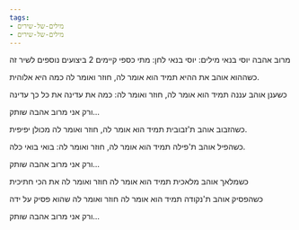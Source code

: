 ```yaml
---
tags:
- מילים-של-שירים
- מילים-של-שירים
---
```


מרוב אהבה
יוסי בנאי
מילים: יוסי בנאי
לחן: מתי כספי
קיימים 2 ביצועים נוספים לשיר זה

כשההוא אוהב את ההיא
תמיד הוא אומר לה,
חוזר ואומר לה
כמה היא אלוהית.

כשענן אוהב עננה
תמיד הוא אומר לה,
חוזר ואומר לה:
כמה את עדינה
את כל כך עדינה

ורק אני מרוב אהבה שותק...

כשהזבוב אוהב ת'זבובית
תמיד הוא אומר לה,
חוזר ואומר לה
מכולן יפיפית.

כשהפיל אוהב ת'פילה
תמיד הוא אומר לה,
חוזר ואומר לה:
בואי בואי כלה.

ורק אני מרוב אהבה שותק...

כשמלאך אוהב מלאכית
תמיד הוא אומר לה
חוזר ואומר לה
את הכי חתיכית

כשהפסיק אוהב ת'נקודה
תמיד הוא אומר לה
חוזר ואומר לה
שהוא פסיק על ידה

ורק אני מרוב אהבה שותק...